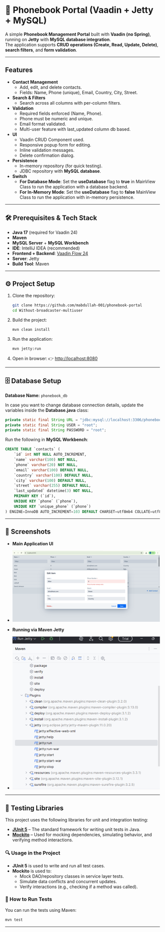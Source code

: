 # 📒 Phonebook Portal (Vaadin + Jetty + MySQL)

A simple **Phonebook Management Portal** built with **Vaadin (no Spring)**, running on **Jetty** with **MySQL database integration**.  
The application supports **CRUD operations (Create, Read, Update, Delete)**, **search filters**, and **form validation**.

---

##  Features

- **Contact Management**
    - Add, edit, and delete contacts.
    - Fields: Name, Phone (unique), Email, Country, City, Street.
- **Search & Filters**
    - Search across all columns with per-column filters.
- **Validation**
    - Required fields enforced (Name, Phone).
    - Phone must be numeric and unique.
    - Email format validated.
    - Multi-user feature with last_updated column db based.
- **UI**
    - Vaadin CRUD Component used.
    - Responsive popup form for editing.
    - Inline validation messages.
    - Delete confirmation dialog.
- **Persistence**
    - In-memory repository (for quick testing).
    - JDBC repository with **MySQL database**.
- **Switch**
    - **For Database Mode**: Set the **useDatabase** flag to **true** in MainView Class to run the application with a database backend.
    - **For In-Memory Mode**: Set the **useDatabase** flag to **false** MainView Class to run the application with in-memory persistence.

---

## 🛠️ Prerequisites & Tech Stack

- **Java 17** (required for Vaadin 24)
- **Maven**
- **MySQL Server** + **MySQL Workbench**
- **IDE**: IntelliJ IDEA (recommended)
- **Frontend + Backend**: [Vaadin Flow 24](https://vaadin.com/docs/latest/)
- **Server**: Jetty
- **Build Tool**: Maven

---

## ⚙️ Project Setup

1. Clone the repository:
   ```bash
   git clone https://github.com/mabdullah-001/phonebook-portal
   cd Without-broadcaster-multiuser
   ```

2. Build the project:
   ```bash
   mvn clean install
   ```

3. Run the application:
   ```bash
   mvn jetty:run
   ```

4. Open in browser: 👉 [http://localhost:8080](http://localhost:8080)

---

## 🗄️ Database Setup

**Database Name:** `phonebook_db`

In case you want to change database connection details, update the variables inside the **Database.java** class:

```java
private static final String URL = "jdbc:mysql://localhost:3306/phonebook_db";
private static final String USER = "root";
private static final String PASSWORD = "root";
```

Run the following in **MySQL Workbench**:

```sql
CREATE TABLE `contacts` (
    `id` int NOT NULL AUTO_INCREMENT,
    `name` varchar(100) NOT NULL,
    `phone` varchar(20) NOT NULL,
    `email` varchar(100) DEFAULT NULL,
    `country` varchar(100) DEFAULT NULL,
    `city` varchar(100) DEFAULT NULL,
    `street` varchar(255) DEFAULT NULL,
    `last_updated` datetime(3) NOT NULL,
    PRIMARY KEY (`id`),
    UNIQUE KEY `phone` (`phone`),
    UNIQUE KEY `unique_phone` (`phone`)
) ENGINE=InnoDB AUTO_INCREMENT=103 DEFAULT CHARSET=utf8mb4 COLLATE=utf8mb4_0900_ai_ci;

```

---

## 📸 Screenshots

- **Main Application UI**
- 
  ![img_1.png](img_1.png)

- **Running via Maven Jetty**
- 
  ![img_2.png](img_2.png)

---

## 🧪 Testing Libraries

This project uses the following libraries for unit and integration testing:

- [**JUnit 5**](https://junit.org/junit5/) – The standard framework for writing unit tests in Java.
- [**Mockito**](https://site.mockito.org/) – Used for mocking dependencies, simulating behavior, and verifying method interactions.

### 🔍 Usage in the Project

- **JUnit 5** is used to write and run all test cases.
- **Mockito** is used to:
    - Mock DAO/repository classes in service layer tests.
    - Simulate data conflicts and concurrent updates.
    - Verify interactions (e.g., checking if a method was called).

### 🧪 How to Run Tests

You can run the tests using Maven:

```bash
mvn test
```

---
